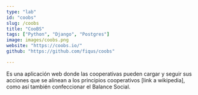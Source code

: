```yaml
---
type: "lab"
id: "coobs"
slug: /coobs
title: "CooBS"
tags: ["Python", "Django", "Postgres"]
image: images/coobs.png
website: "https://coobs.io/"
github: "https://github.com/fiqus/coobs"

---
```


Es una aplicación web donde las cooperativas pueden cargar y seguir sus acciones que se alinean a los principios cooperativos [link a wikipedia], como así también confeccionar el Balance Social.